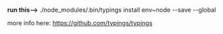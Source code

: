 **run this-->** ./node_modules/.bin/typings install env~node --save --global  

more info here: https://github.com/typings/typings
